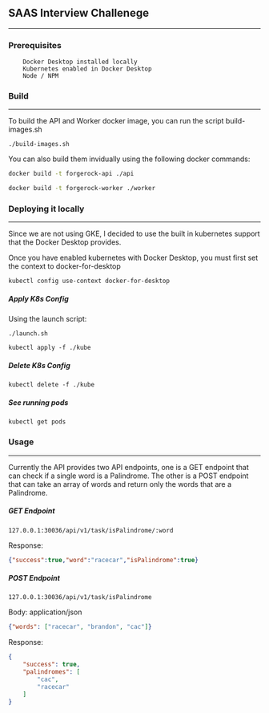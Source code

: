 ## SAAS Interview Challenege
---

### Prerequisites

```
    Docker Desktop installed locally
    Kubernetes enabled in Docker Desktop
    Node / NPM
```

### Build
---

To build the API and Worker docker image, you can run the script build-images.sh

`./build-images.sh`

You can also build them invidually using the following docker commands:

```bash
docker build -t forgerock-api ./api

docker build -t forgerock-worker ./worker
```

### Deploying it locally
---

Since we are not using GKE, I decided to use the built in kubernetes support that the Docker Desktop provides. 

Once you have enabled kubernetes with Docker Desktop, you must first set the context to docker-for-desktop

```
kubectl config use-context docker-for-desktop
```

##### Apply K8s Config

Using the launch script:

```./launch.sh```

```kubectl apply -f ./kube```

##### Delete K8s Config

```kubectl delete -f ./kube```

##### See running pods

```kubectl get pods```

### Usage
---

Currently the API provides two API endpoints, one is a GET endpoint that can check if a single word is a Palindrome. The other is a POST endpoint that can take an array of words and return only the words that are a Palindrome. 

##### GET Endpoint

`127.0.0.1:30036/api/v1/task/isPalindrome/:word`

Response:

```json
{"success":true,"word":"racecar","isPalindrome":true}
```

##### POST Endpoint

`127.0.0.1:30036/api/v1/task/isPalindrome`

Body: application/json

```json
{"words": ["racecar", "brandon", "cac"]}
```

Response:

```json
{
    "success": true,
    "palindromes": [
        "cac",
        "racecar"
    ]
}
```





